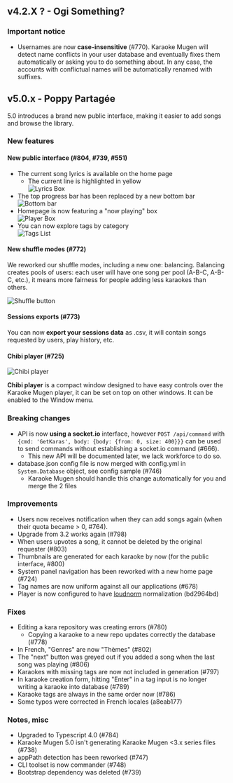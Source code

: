 ## v4.2.X ? - Ogi Something?

### Important notice

- Usernames are now **case-insensitive** (#770). Karaoke Mugen will detect name conflicts in your user database and eventually fixes them automatically or asking you to do something about. In any case, the accounts with conflictual names will be automatically renamed with suffixes.

## v5.0.x - Poppy Partagée

5.0 introduces a brand new public interface, making it easier to add songs and browse the library.

### New features

#### New public interface (#804, #739, #551)

- The current song lyrics is available on the home page
  - The current line is highlighted in yellow<br/>
  ![Lyrics Box](https://lab.shelter.moe/karaokemugen/karaokemugen-app/uploads/f27fac0dc7cea1d728a9ff68c9385506/Peek_11-11-2020_21-54.gif)
- The top progress bar has been replaced by a new bottom bar<br/>
![Bottom bar](https://lab.shelter.moe/karaokemugen/karaokemugen-app/uploads/175acebc1b176e7902930e45f946dc7a/image.png)
- Homepage is now featuring a "now playing" box<br/>
![Player Box](https://lab.shelter.moe/karaokemugen/karaokemugen-app/uploads/8cc3b9e6d90d1bb9c6b2b16468c2962f/Capture_d_écran_2020-11-11_à_22.00.58.png)
- You can now explore tags by category<br/>
![Tags List](https://lab.shelter.moe/karaokemugen/karaokemugen-app/uploads/e9696536c20526808ada84b13520c085/Capture_d_écran_2020-11-11_à_21.57.50.png)

#### New shuffle modes (#772)

We reworked our shuffle modes, including a new one: balancing. Balancing creates pools of users: each user will have one song per pool (A-B-C, A-B-C, etc.), it means more fairness for people adding less karaokes than others.

![Shuffle button](http://lab.shelter.moe/karaokemugen/karaokemugen-app/uploads/5307ea7a7f92e4416cca7b11881324eb/image.png)

#### Sessions exports (#773)

You can now **export your sessions data** as .csv, it will contain songs requested by users, play history, etc.

#### Chibi player (#725)

![Chibi player](https://lab.shelter.moe/karaokemugen/karaokemugen-app/uploads/b6a4a7488db7456fadc30a37a15b18fb/Capture_d_%C3%A9cran_2020-12-04_%C3%A0_22.13.15.png)

**Chibi player** is a compact window designed to have easy controls over the Karaoke Mugen player, it can be set on top on other windows.
It can be enabled to the Window menu.

### Breaking changes

- API is now **using a socket.io** interface, however `POST /api/command` with `{cmd: 'GetKaras', body: {body: {from: 0, size: 400}}}` can be used to send commands without establishing a socket.io command (#666).
  - This new API will be documented later, we lack workforce to do so.
- database.json config file is now merged with config.yml in `System.Database` object, see config sample (#746)
  - Karaoke Mugen should handle this change automatically for you and merge the 2 files

### Improvements

- Users now receives notification when they can add songs again (when their quota became > 0, #764).
- Upgrade from 3.2 works again (#798)
- When users upvotes a song, it cannot be deleted by the original requester (#803)
- Thumbnails are generated for each karaoke by now (for the public interface, #800)
- System panel navigation has been reworked with a new home page (#724)
- Tag names are now uniform against all our applications (#678)
- Player is now configured to have [loudnorm](https://ffmpeg.org/ffmpeg-filters.html#loudnorm) normalization (bd2964bd)

### Fixes

- Editing a kara repository was creating errors (#780)
  - Copying a karaoke to a new repo updates correctly the database (#778)
- In French, "Genres" are now "Thèmes" (#802)
- The "next" button was greyed out if you added a song when the last song was playing (#806)
- Karaokes with missing tags are now not included in generation (#797)
- In karaoke creation form, hitting "Enter" in a tag input is no longer writing a karaoke into database (#789)
- Karaoke tags are always in the same order now (#786)
- Some typos were corrected in French locales (a8eab177)

### Notes, misc

- Upgraded to Typescript 4.0 (#784)
- Karaoke Mugen 5.0 isn't generating Karaoke Mugen &lt;3.x series files (#738)
- appPath detection has been reworked (#747)
- CLI toolset is now commander (#748)
- Bootstrap dependency was deleted (#739)
